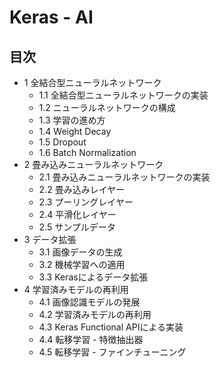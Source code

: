 # Keras - AI

## 目次

+ 1 全結合型ニューラルネットワーク
	+ 1.1 全結合型ニューラルネットワークの実装
	+ 1.2 ニューラルネットワークの構成
	+ 1.3 学習の進め方
	+ 1.4 Weight Decay
	+ 1.5 Dropout
	+ 1.6 Batch Normalization
+ 2 畳み込みニューラルネットワーク
	+ 2.1 畳み込みニューラルネットワークの実装
	+ 2.2 畳み込みレイヤー
	+ 2.3 プーリングレイヤー
	+ 2.4 平滑化レイヤー
	+ 2.5 サンプルデータ
+ 3 データ拡張
	+ 3.1 画像データの生成
	+ 3.2 機械学習への適用
	+ 3.3 Kerasによるデータ拡張
+ 4 学習済みモデルの再利用
	+ 4.1 画像認識モデルの発展
	+ 4.2 学習済みモデルの再利用
	+ 4.3 Keras Functional APIによる実装
	+ 4.4 転移学習 - 特徴抽出器
	+ 4.5 転移学習 - ファインチューニング
